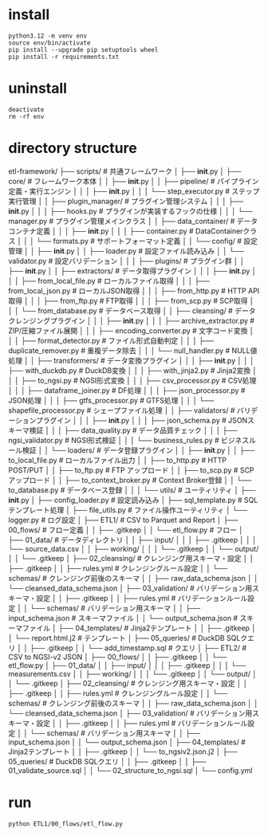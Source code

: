 # install
```
python3.12 -m venv env
source env/bin/activate
pip install --upgrade pip setuptools wheel
pip install -r requirements.txt
```

# uninstall
```
deactivate
rm -rf env
```

# directory structure
etl-framework/
├── scripts/                        # 共通フレームワーク
│   ├── __init__.py
│   ├── core/                       # フレームワーク本体
│   │   ├── __init__.py
│   │   ├── pipeline/               # パイプライン定義・実行エンジン
│   │   │   ├── __init__.py
│   │   │   └── step_executor.py    # ステップ実行管理
│   │   ├── plugin_manager/         # プラグイン管理システム
│   │   │   ├── __init__.py
│   │   │   ├── hooks.py            # プラグインが実装するフックの仕様
│   │   │   └── manager.py          # プラグイン管理メインクラス
│   │   ├── data_container/         # データコンテナ定義
│   │   │   ├── __init__.py
│   │   │   ├── container.py        # DataContainerクラス
│   │   │   └── formats.py          # サポートフォーマット定義
│   │   └── config/                 # 設定管理
│   │       ├── __init__.py
│   │       ├── loader.py           # 設定ファイル読み込み
│   │       └── validator.py        # 設定バリデーション
│   │
│   ├── plugins/                    # プラグイン群
│   │   ├── __init__.py
│   │   ├── extractors/             # データ取得プラグイン
│   │   │   ├── __init__.py
│   │   │   ├── from_local_file.py  # ローカルファイル取得
│   │   │   ├── from_local_json.py  # ローカルJSON取得
│   │   │   ├── from_http.py        # HTTP API取得
│   │   │   ├── from_ftp.py         # FTP取得
│   │   │   ├── from_scp.py         # SCP取得
│   │   │   └── from_database.py    # データベース取得
│   │   ├── cleansing/              # データクレンジングプラグイン
│   │   │   ├── __init__.py
│   │   │   ├── archive_extractor.py # ZIP/圧縮ファイル展開
│   │   │   ├── encoding_converter.py # 文字コード変換
│   │   │   ├── format_detector.py  # ファイル形式自動判定
│   │   │   ├── duplicate_remover.py # 重複データ除去
│   │   │   └── null_handler.py     # NULL値処理
│   │   ├── transformers/           # データ変換プラグイン
│   │   │   ├── __init__.py
│   │   │   ├── with_duckdb.py      # DuckDB変換
│   │   │   ├── with_jinja2.py      # Jinja2変換
│   │   │   ├── to_ngsi.py          # NGSI形式変換
│   │   │   ├── csv_processor.py    # CSV処理
│   │   │   ├── dataframe_joiner.py # DF処理
│   │   │   ├── json_processor.py   # JSON処理
│   │   │   ├── gtfs_processor.py   # GTFS処理
│   │   │   └── shapefile_processor.py # シェープファイル処理
│   │   ├── validators/             # バリデーションプラグイン
│   │   │   ├── __init__.py
│   │   │   ├── json_schema.py      # JSONスキーマ検証
│   │   │   ├── data_quality.py     # データ品質チェック
│   │   │   ├── ngsi_validator.py   # NGSI形式検証
│   │   │   └── business_rules.py   # ビジネスルール検証
│   │   └── loaders/                # データ登録プラグイン
│   │       ├── __init__.py
│   │       ├── to_local_file.py    # ローカルファイル出力
│   │       ├── to_http.py          # HTTP POST/PUT
│   │       ├── to_ftp.py           # FTP アップロード
│   │       ├── to_scp.py           # SCP アップロード
│   │       ├── to_context_broker.py # Context Broker登録
│   │       └── to_database.py      # データベース登録
│   │
│   └── utils/                      # ユーティリティ
│       ├── __init__.py
│       ├── config_loader.py        # 設定読み込み
│       ├── sql_template.py         # SQLテンプレート処理
│       ├── file_utils.py           # ファイル操作ユーティリティ
│       └── logger.py               # ログ設定
│
├── ETL1/                           # CSV to Parquet and Report
│   ├── 00_flows/                   # フロー定義
│   │   ├── .gitkeep
│   │   └── etl_flow.py             # フロー
│   ├── 01_data/                    # データディレクトリ
│   │   ├── input/
│   │   │   ├── .gitkeep
│   │   │   └── source_data.csv
│   │   ├── working/
│   │   │   └── .gitkeep
│   │   └── output/
│   │       └── .gitkeep
│   ├── 02_cleansing/               # クレンジング用スキーマ・設定
│   │   ├── .gitkeep
│   │   ├── rules.yml               # クレンジングルール設定
│   │   └── schemas/                # クレンジング前後のスキーマ
│   │       ├── raw_data_schema.json
│   │       └── cleansed_data_schema.json
│   ├── 03_validation/              # バリデーション用スキーマ・設定
│   │   ├── .gitkeep
│   │   ├── rules.yml               # バリデーションルール設定
│   │   └── schemas/                # バリデーション用スキーマ
│   │       ├── input_schema.json   # スキーマファイル
│   │       └── output_schema.json  # スキーマファイル
│   ├── 04_templates/               # Jinja2テンプレート
│   │   ├── .gitkeep
│   │   └── report.html.j2          # テンプレート
│   ├── 05_queries/                 # DuckDB SQLクエリ
│   │   ├── .gitkeep
│   │   └── add_timestamp.sql       # クエリ
│
├── ETL2/                           # CSV to NGSI-v2 JSON
│   ├── 00_flows/
│   │   ├── .gitkeep
│   │   └── etl_flow.py
│   ├── 01_data/
│   │   ├── input/
│   │   │   ├── .gitkeep
│   │   │   └── measurements.csv
│   │   ├── working/
│   │   │   └── .gitkeep
│   │   └── output/
│   │       └── .gitkeep
│   ├── 02_cleansing/               # クレンジング用スキーマ・設定
│   │   ├── .gitkeep
│   │   ├── rules.yml               # クレンジングルール設定
│   │   └── schemas/                # クレンジング前後のスキーマ
│   │       ├── raw_data_schema.json
│   │       └── cleansed_data_schema.json
│   ├── 03_validation/              # バリデーション用スキーマ・設定
│   │   ├── .gitkeep
│   │   ├── rules.yml               # バリデーションルール設定
│   │   └── schemas/                # バリデーション用スキーマ
│   │       ├── input_schema.json
│   │       └── output_schema.json
│   ├── 04_templates/               # Jinja2テンプレート
│   │   ├── .gitkeep
│   │   └── to_ngsiv2.json.j2
│   ├── 05_queries/                 # DuckDB SQLクエリ
│   │   ├── .gitkeep
│   │   ├── 01_validate_source.sql
│   │   └── 02_structure_to_ngsi.sql
│   └── config.yml


# run
```
python ETL1/00_flows/etl_flow.py
```
